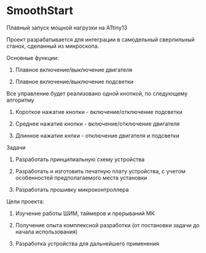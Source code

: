SmoothStart
===========

Плавный запуск мощной нагрузки на ATtiny13

Проект разрабатывается для интеграции в самодельный сверлильный станок, сделанный из микроскопа.


Основные функции:

1. Плавное включение/выключение двигателя

2. Плавное включение/выключение подсветки


Все управление будет реализовано одной кнопкой, по следующему алгоритму

1. Короткое нажатие кнопки - включение/отключение подсветки

2. Среднее нажатие кнопки - включение/отключение двигателя

3. Длинное нажатие кнпки - отключение двигателя и подсветки


Задачи

1. Разработать принципиальную схему устройства

2. Разработать и изготовить печатную плату устройства, с учетом особенностей предполагаемого места установки

3. Разработать прошивку микроконтроллера


Цели проекта:

1. Изучение работы ШИМ, таймеров и прерываний МК

2. Получение опыта комплексной разработки (от постановки задачи до начала использования)

3. Разработка устройства для дальнейшего применения
